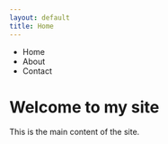 ```yaml
---
layout: default
title: Home
---
```


* Home
* About
* Contact

# Welcome to my site

This is the main content of the site.
